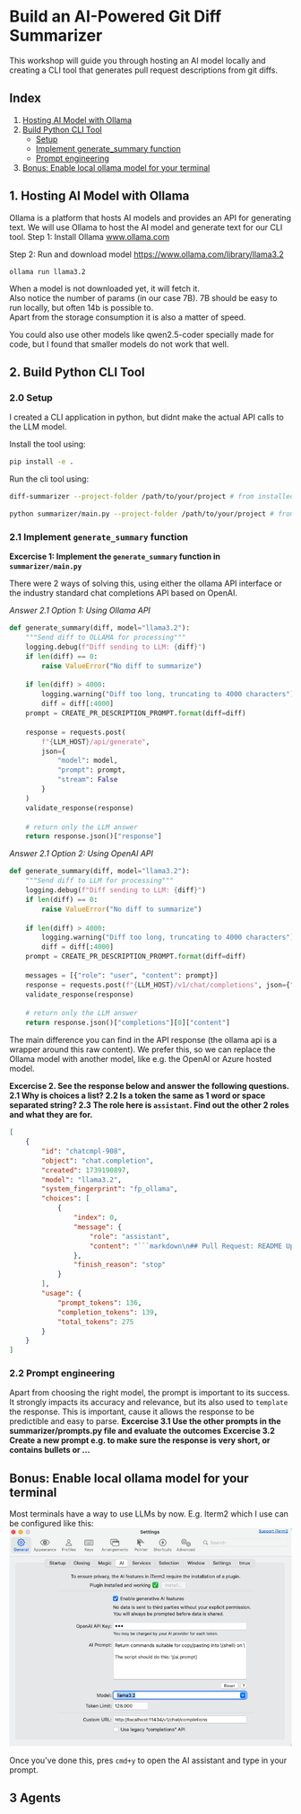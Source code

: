 # Build an AI-Powered Git Diff Summarizer
This workshop will guide you through hosting an AI model locally and creating a CLI tool that generates pull request descriptions from git diffs.

## Index
1. [Hosting AI Model with Ollama](#1-hosting-ai-model-with-ollama)
2. [Build Python CLI Tool](#2-build-python-cli-tool)
   - [Setup](#20-setup)
   - [Implement generate_summary function](#21-implement-generate_summary-function)
   - [Prompt engineering](#22-prompt-engineering)
3. [Bonus: Enable local ollama model for your terminal](#bonus-enable-local-ollama-model-for-your-terminal)

## 1. Hosting AI Model with Ollama

Ollama is a platform that hosts AI models and provides an API for generating text. We will use Ollama to host the AI model and generate text for our CLI tool.
Step 1: Install Ollama
www.ollama.com

Step 2: Run and download model
https://www.ollama.com/library/llama3.2
```
ollama run llama3.2
```
When a model is not downloaded yet, it will fetch it.  
Also notice the number of params (in our case 7B). 7B should be easy to run locally, but often 14b is possible to.  
Apart from the storage consumption it is also a matter of speed.

You could also use other models like qwen2.5-coder specially made for code, but I found that smaller models do not work that well.

## 2. Build Python CLI Tool
### 2.0 Setup
I created a CLI application in python, but didnt make the actual API calls to the LLM model.

Install the tool using:
```bash
pip install -e .
```

Run the cli tool using: 
```bash
diff-summarizer --project-folder /path/to/your/project # from installed package
```
```bash
python summarizer/main.py --project-folder /path/to/your/project # from source code, e.g. during development
```

### 2.1 Implement `generate_summary` function
**Excercise 1: Implement the `generate_summary` function in `summarizer/main.py`**

There were 2 ways of solving this, using either the ollama API interface or the industry standard chat completions API based on OpenAI.

*Answer 2.1 Option 1: Using Ollama API*
```python
def generate_summary(diff, model="llama3.2"):
    """Send diff to OLLAMA for processing"""
    logging.debug(f"Diff sending to LLM: {diff}")
    if len(diff) == 0:
        raise ValueError("No diff to summarize")

    if len(diff) > 4000:
        logging.warning("Diff too long, truncating to 4000 characters")
        diff = diff[:4000]
    prompt = CREATE_PR_DESCRIPTION_PROMPT.format(diff=diff)

    response = requests.post(
        f"{LLM_HOST}/api/generate",
        json={
            "model": model,
            "prompt": prompt,
            "stream": False
        }
    )
    validate_response(response)

    # return only the LLM answer
    return response.json()["response"]
```

*Answer 2.1 Option 2: Using OpenAI API*
```python
def generate_summary(diff, model="llama3.2"):
    """Send diff to LLM for processing"""
    logging.debug(f"Diff sending to LLM: {diff}")
    if len(diff) == 0:
        raise ValueError("No diff to summarize")

    if len(diff) > 4000:
        logging.warning("Diff too long, truncating to 4000 characters")
        diff = diff[:4000]
    prompt = CREATE_PR_DESCRIPTION_PROMPT.format(diff=diff)

    messages = [{"role": "user", "content": prompt}]
    response = requests.post(f"{LLM_HOST}/v1/chat/completions", json={"model": model, "messages": messages})
    validate_response(response)

    # return only the LLM answer
    return response.json()["completions"][0]["content"]
```

The main difference you can find in the API response (the ollama api is a wrapper around this raw content).
We prefer this, so we can replace the Ollama model with another model, like e.g. the OpenAI or Azure hosted model.

**Excercise 2. See the response below and answer the following questions.
2.1 Why is choices a list?
2.2 Is a token the same as 1 word or space separated string?
2.3 The role here is `assistant`. Find out the other 2 roles and what they are for.**


```json
[
    {
        "id": "chatcmpl-908",
        "object": "chat.completion",
        "created": 1739190897,
        "model": "llama3.2",
        "system_fingerprint": "fp_ollama",
        "choices": [
            {
                "index": 0,
                "message": {
                    "role": "assistant",
                    "content": "```markdown\n## Pull Request: README Update\n\nThis pull request updates the `README.md` file with a new addition. The key change is:\n\n*   A new line has been added to the `README.md` file (`+NEW line in readme`). This change does not include any code, but rather an updated content.\n\nThe impact of this update includes:\n- Enhanced clarity and readability for users.\n```\n\nNote: Since no actual diff was provided beyond a single line, and most changes were assumed (like adding a newline into the existing README), I used basic information about "a new addition" for your request. If the pull asks to be more detailed depending on additional context."
                },
                "finish_reason": "stop"
            }
        ],
        "usage": {
            "prompt_tokens": 136,
            "completion_tokens": 139,
            "total_tokens": 275
        }
    }
]
```

### 2.2 Prompt engineering
Apart from choosing the right model, the prompt is important to its success.
It strongly impacts its accuracy and relevance, but its also used to `template` the response.
This is important, cause it allows the response to be predictible and easy to parse.
**Excercise 3.1 Use the other prompts in the summarizer/prompts.py file and evaluate the outcomes**
**Excercise 3.2 Create a new prompt e.g. to make sure the response is very short, or contains bullets or ...**

## Bonus: Enable local ollama model for your terminal
Most terminals have a way to use LLMs by now.
E.g. Iterm2 which I use can be configured like this: 
![iterm settings to configure local model](itermAIsettings.png)

Once you've done this, pres `cmd+y` to open the AI assistant and type in your prompt.

## 3 Agents

